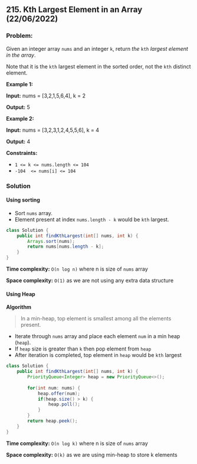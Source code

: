 ## 215. Kth Largest Element in an Array (22/06/2022)

### Problem:

Given an integer array  `nums`  and an integer  `k`, return  _the_  `kth`  _largest element in the array_.

Note that it is the  `kth`  largest element in the sorted order, not the  `kth`  distinct element.

**Example 1:**

**Input:** nums = [3,2,1,5,6,4], k = 2

**Output:** 5

**Example 2:**

**Input:** nums = [3,2,3,1,2,4,5,5,6], k = 4

**Output:** 4

**Constraints:**

-   `1 <= k <= nums.length <= 104`
-   `-104  <= nums[i] <= 104`

### Solution
#### Using sorting
- Sort `nums` array.
- Element present at index `nums.length - k` would be `kth` largest.

```Java
class Solution {
    public int findKthLargest(int[] nums, int k) {
        Arrays.sort(nums);
        return nums[nums.length - k];
    }
}
```
**Time complexity:** `O(n log n)` where n is size of `nums` array

**Space complexity:** `O(1)` as we are not using any extra data structure

#### Using Heap
**Algorithm**
> In a min-heap, top element is smallest among all the elements present.

- Iterate through `nums` array and place each element `num` in a min heap (`heap`).
- If `heap` size is greater than `k` then pop element from `heap`
- After iteration is completed, top element in `heap` would be `kth` largest
```Java
class Solution {
    public int findKthLargest(int[] nums, int k) {
        PriorityQueue<Integer> heap = new PriorityQueue<>();
        
        for(int num: nums) {
            heap.offer(num);
            if(heap.size() > k) {
                heap.poll();
            }
        }
        return heap.peek();
    }
}
```
**Time complexity:** `O(n log k)` where n is size of `nums` array

**Space complexity:** `O(k)` as we are using min-heap to store k elements
